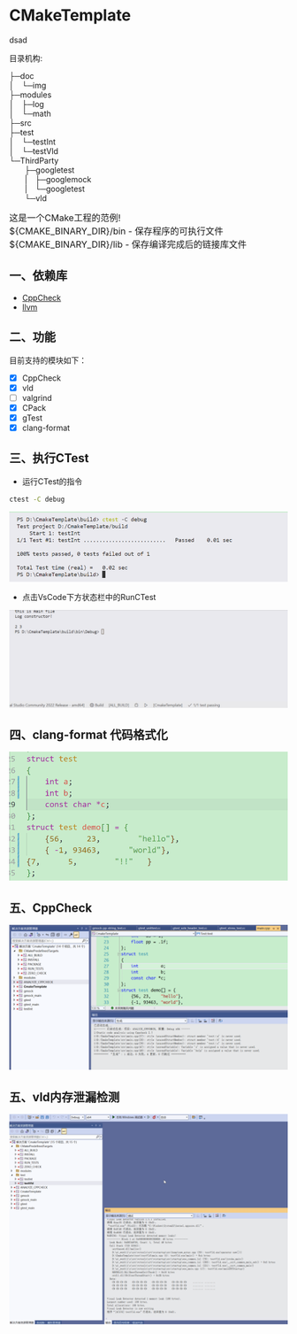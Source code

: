 # CMakeTemplate

<!-- toc -->
dsad 
<!-- /toc -->

目录机构:

├─doc<br>
│&emsp;└─img<br>
├─modules<br>
│&emsp;├─log<br>
│&emsp;└─math<br>
├─src<br>
├─test<br>
│&emsp;└─testInt<br>
│&emsp;└─testVld<br>
└─ThirdParty<br>
&emsp;&emsp;├─googletest<br>
&emsp;&emsp;|&emsp;├─googlemock<br>
&emsp;&emsp;|&emsp;└─googletest<br>
&emsp;&emsp;└─vld<br>            


<font size = 3>
这是一个CMake工程的范例!<br>
${CMAKE_BINARY_DIR}/bin - 保存程序的可执行文件<br>
${CMAKE_BINARY_DIR}/lib - 保存编译完成后的链接库文件  
</font>

## 一、依赖库
+ [CppCheck](http://cppcheck.net)
+ [llvm](https://llvm.org/)

## 二、功能
目前支持的模块如下：

- [X] CppCheck
- [X] vld
- [ ] valgrind
- [X] CPack
- [X] gTest
- [x] clang-format

## 三、执行CTest
+ 运行CTest的指令
```bash
ctest -C debug
```
<div align=center>
<img src="doc/img/CTest1.png">
</div>

+ 点击VsCode下方状态栏中的RunCTest
<div align=center>
<img src="doc/img/CTest.gif">
</div>

## 四、clang-format 代码格式化
<div align=center>
<img src="doc/img/format.gif">
</div>

## 五、CppCheck
<div align=center>
<img src="doc/img/CppCheck.png">
</div>

## 五、vld内存泄漏检测
<div align=center>
<img src="doc/img/vld.gif">
</div>
